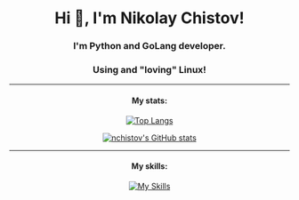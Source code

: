 <div align="center">

# Hi 👋, I'm Nikolay Chistov!

### I'm Python and GoLang developer.
### Using and "loving" Linux!

---

#### My stats:

[![Top Langs](https://github-readme-stats.vercel.app/api/top-langs/?username=nchistov&layout=compact)](https://github.com/anuraghazra/github-readme-stats)

[![nchistov's GitHub stats](https://github-readme-stats.vercel.app/api?username=nchistov)](https://github.com/anuraghazra/github-readme-stats)

---

#### My skills:

[![My Skills](https://skillicons.dev/icons?i=py,go,js,git,vscode,pycharm,regex,replit,stackoverflow,linux,mint,github,markdown,blender,gmail)](https://skillicons.dev)
</div>
